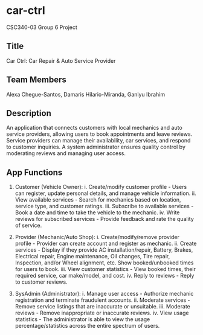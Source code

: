 # car-ctrl
CSC340-03 Group 6 Project
## Title
Car Ctrl: Car Repair & Auto Service Provider

## Team Members
Alexa Chegue-Santos, Damaris Hilario-Miranda, Ganiyu Ibrahim

## Description 
An application that connects customers with local mechanics and auto service providers, allowing users to book appointments and leave reviews. Service providers can manage their availability, car services, and respond to customer inquiries. A system administrator ensures quality control by moderating reviews and managing user access.

## App Functions
1. Customer (Vehicle Owner): 
    i. Create/modify customer profile - Users can register, update personal details, and manage    vehicle information. 
    ii. View available services - Search for mechanics based on location, service type, and customer ratings.
    iii. Subscribe to available services - Book a date and time to take the vehicle to the mechanic.
    iv. Write reviews for subscribed services - Provide feedback and rate the quality of service.

2. Provider (Mechanic/Auto Shop):
    i. Create/modify/remove provider profile - Provider can create account and register as mechanic.
    ii. Create services - Display if they provide AC installation/repair, Battery, Brakes, Electrical repair, Engine maintenance, Oil changes, Tire repair, Inspection, and/or Wheel alignment, etc. Show booked/unbooked times for users to book. 
    iii. View customer statistics -  View booked times, their required service, car make/model, and cost.
    iv. Reply to reviews - Reply to customer reviews.

3. SysAdmin (Administrator):
    i. Manage user access - Authorize mechanic registration and terminate fraudulent accounts.
    ii. Moderate services - Remove service listings that are inaccurate or unsuitable.
    iii. Moderate reviews - Remove inappropriate or inaccurate reviews.
    iv. View usage statistics - The administrator is able to view the usage percentage/statistics across the entire spectrum of users.
